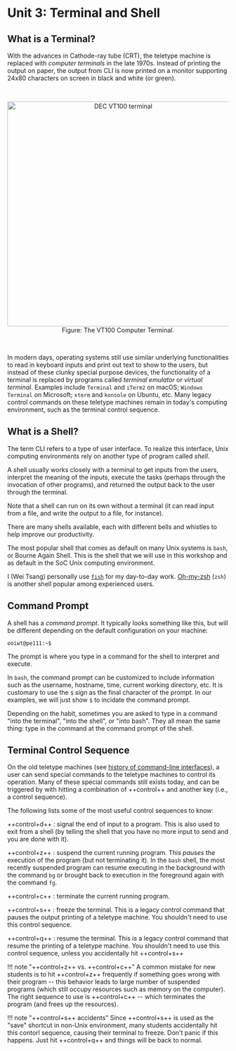 # Unit 3: Terminal and Shell

## What is a Terminal?

With the advances in Cathode-ray tube (CRT), the teletype machine 
is replaced with _computer terminals_ in the late 1970s.  Instead of
printing the output on paper, the output from CLI is now printed
on a monitor supporting 24x80 characters on screen in black and 
white (or green).

<br><div align=center>
<a title="Jason Scott / CC BY (https://creativecommons.org/licenses/by/2.0)" href="https://commons.wikimedia.org/wiki/File:DEC_VT100_terminal.jpg"><img width="512" alt="DEC VT100 terminal" src="https://upload.wikimedia.org/wikipedia/commons/thumb/9/99/DEC_VT100_terminal.jpg/512px-DEC_VT100_terminal.jpg"></a>
<br>Figure: The VT100 Computer Terminal.
</div><br>

In modern days, operating systems still use similar underlying 
functionalities to read in keyboard inputs and print out text 
to show to the users, but instead of these clunky special
purpose devices, the functionality of a terminal is replaced
by programs called _terminal emulator_ or _virtual terminal_.
Examples include `Terminal` and `iTerm2` on macOS; `Windows Terminal`
on Microsoft; `xterm` and `konsole` on Ubuntu, etc.
Many legacy control commands on these teletype machines remain
in today's computing environment, such as the terminal control 
sequence.

## What is a Shell?

The term CLI refers to a type of user interface.  To realize this 
interface, Unix computing environments rely on another type of
program called _shell_.  

A shell usually works closely with a terminal to get inputs from the
users, interpret the meaning of the inputs, execute the tasks
(perhaps through the invocation of other programs), and returned the
output back to the user through the terminal.

Note that a shell can run on its own without a 
terminal (it can read input from a file, and write the output to a
file, for instance).

There are many shells available, each with different bells and 
whistles to help improve our productivity.  

The most popular shell that comes as default on many Unix systems
is `bash`, or Bourne Again Shell.  This is the shell that we will
use in this workshop and as default in the SoC Unix computing environment.

I (Wei Tsang) personally use [`fish`](https://fishshell.com/) for 
my day-to-day work.  [Oh-my-zsh](https://ohmyz.sh/) (`zsh`) is 
another shell popular among experienced users.

## Command Prompt

A shell has a _command prompt_. It typically looks something like this, but will be different depending on the default configuration on your machine:
```
ooiwt@pe111:~$
```

The prompt is where you type in a command for the shell to interpret and execute.  

In `bash`, the command prompt can be customized to include information such as the username, hostname, time, current working directory, etc.  It is customary to use the `$` sign as the final character of the prompt.  In our examples, we will just show `$` to incidate the command prompt.

Depending on the habit, sometimes you are asked to type in a command "into the terminal", "into the shell", or "into bash".  They all mean the same thing: type in the command at the command prompt of the shell.

## Terminal Control Sequence

On the old teletype machines (see [history of command-line interfaces](shell.md)), a user can send special commands to 
the teletype machines to control its operation.  Many of these
special commands still exists today, and can be triggered by
with hitting a combination of ++control++ and another key (i.e.,
a control sequence). 

The following lists some of the most useful control sequences
to know:

++control+d++
:   signal the end of input to a program.  This is also used
    to exit from a shell (by telling the shell that you have no more input
    to send and you are done with it).

++control+z++
:   suspend the current running program.  This _pauses_ the execution
    of the program (but not terminating it).  In the `bash` shell, the most recently suspended program can resume executing in the background with the command `bg` or brought back to execution in the foreground again with the command `fg`.   

++control+c++
:   terminate the current running program.

++control+s++
:   freeze the terminal.  This is a legacy control command that pauses the output printing of a teletype machine.  You shouldn't need to use this control sequence.

++control+q++
:   resume the terminal.  This is a legacy control command that resume the printing of a teletype machine.  You shouldn't need to use this control sequence, unless you accidentally hit ++control+s++


!!! note "++control+z++ vs. ++control+c++"
    A common mistake for new students is to hit ++control+z++ frequently if something goes wrong with their program -- this behavior leads to large number of suspended programs (which still occupy resources such as memory on the computer).  The right sequence to use is ++control+c++ -- which terminates the program (and frees up the resources).

!!! note "++control+s++ accidents"
    Since ++control+s++ is used as the "save" shortcut in non-Unix environment, many students accidentally hit this contorl sequence, causing their terminal to freeze.  Don't panic if this happens.  Just hit ++control+q++ and things will be back to normal.

